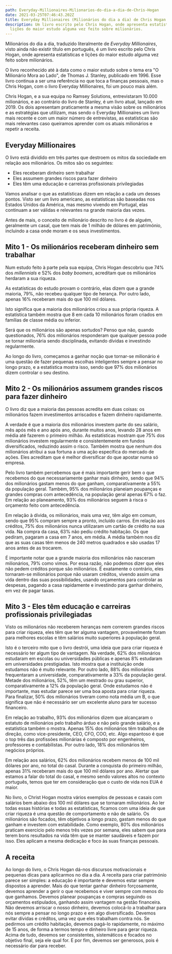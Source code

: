```yaml
---
path: Everyday-Millionaires-Milionarios-do-dia-a-dia-de-Chris-Hogan
date: 2021-03-25T07:46:43.202Z
title: Everyday Millionaires (Milionários do dia a dia) de Chris Hogan
description: Um livro escrito pelo Chris Hogan, onde apresenta estatísticas e
  lições do maior estudo alguma vez feito sobre milionários.
---
```


Milionários do dia a dia, traduzido literalmente de _Everyday Millionaires_, visto ainda não existir título em português, é um livro escrito pelo Chris Hogan, onde apresenta estatísticas e lições do maior estudo alguma vez feito sobre milionários.

O livro reconhecido até à data como o maior estudo sobre o tema era "O Milionário Mora ao Lado", de Thomas J. Stanley, publicado em 1996. Esse livro continua a ser uma referência no que toca a finanças pessoais, mas o Chris Hogan, com o livro Everyday Millionaires, foi um pouco mais além.

Chris Hogan, e a sua equipa no Ramsey Solutions, entrevistaram 10.000 milionários, e ao contrário do livro de Stanley, é um livro atual, lançado em 2019. Os dois apresentam praticamente a mesma visão sobre os milionários e as estratégias que utilizam, mas sendo o Everyday Millionaires um livro mais recente e com um maior número de entrevistas, as estatísticas são mais relevantes caso queiramos aprender com os atuais milionários e repetir a receita.

## Everyday Millionaires

O livro está dividido em três partes que destroem os mitos da sociedade em relação aos milionários. Os mitos são os seguintes:

- Eles receberam dinheiro sem trabalhar
- Eles assumem grandes riscos para fazer dinheiro
- Eles têm uma educação e carreiras profissionais privilegiadas

Vamos analisar o que as estatísticas dizem em relação a cada um desses pontos. Visto ser um livro americano, as estatísticas são baseadas nos Estados Unidos da América, mas mesmo vivendo em Portugal, elas continuam a ser válidas e relevantes na grande maioria das vezes.

Antes de mais, o conceito de milionário descrito no livro é de alguém, geralmente um casal, que tem mais de 1 milhão de dólares em património, incluindo a casa onde moram e os seus investimentos.

## Mito 1 - Os milionários receberam dinheiro sem trabalhar

Num estudo feito à parte pela sua equipa, Chris Hogan descobriu que 74% dos _millennials_ e 52% dos _baby boomers_, acreditam que os milionários herdaram a sua riqueza.

As estatísticas do estudo provam o contrário, elas dizem que a grande maioria, 79%, não recebeu qualquer tipo de herança. Por outro lado, apenas 16% receberam mais do que 100 mil dólares.

Isto significa que a maioria dos milionários criou a sua própria riqueza. A estatística também mostra que 8 em cada 10 milionários foram criados em famílias de classe média ou inferior.

Será que os milionários são apenas sortudos? Penso que não, quando questionados, 76% dos milionários responderam que qualquer pessoa pode se tornar milionária sendo disciplinada, evitando dívidas e investindo regularmente.

Ao longo do livro, começamos a ganhar noção que tornar-se milionário é uma questão de fazer pequenas escolhas inteligentes sempre a pensar no longo prazo, e a estatística mostra isso, sendo que 97% dos milionários dizem controlar o seu destino.

## Mito 2 - Os milionários assumem grandes riscos para fazer dinheiro

O livro diz que a maioria das pessoas acredita em duas coisas: os milionários fazem investimentos arriscados e fazem dinheiro rapidamente.

A verdade é que a maioria dos milionários investem parte do seu salário, mês após mês e ano após ano, durante muitos anos, levando 28 anos em média até fazerem o primeiro milhão. As estatísticas mostram que 75% dos milionários investem regularmente e consistentemente em fundos diversificados, reduzindo assim o risco. Também mostra que nenhum dos milionários atribui a sua fortuna a uma ação específica do mercado de ações. Eles acreditam que é melhor diversificar do que apostar numa só empresa.

Pelo livro também percebemos que é mais importante gerir bem o que recebemos do que necessariamente ganhar mais dinheiro, sendo que 94% dos milionários gastam menos do que ganham, comparativamente a 55% da população geral. Também, 95% dos milionários planeiam poupanças e grandes compras com antecedência, na população geral apenas 67% o faz. Em relação ao planeamento, 93% dos milionários seguem à risca o orçamento feito com antecedência.

Em relação à dívida, os milionários, mais uma vez, têm algo em comum, sendo que 95% compram sempre a pronto, incluído carros. Em relação aos créditos, 75% dos milionários nunca utilizaram um cartão de crédito na sua vida. Na compra da casa, 63% não pediu crédito habitação. Os que pediram, pagaram a casa em 7 anos, em média. A média também nos diz que as suas casas têm menos de 240 metros quadrados e são usadas 17 anos antes de as trocarem.

É importante notar que a grande maioria dos milionários não nasceram milionários, 79% como vimos. Por essa razão, não podemos dizer que eles não pedem créditos porque são milionários. É exatamente o contrário, eles tornaram-se milionários porque não usaram créditos, vivendo assim uma vida dentro das suas possibilidades, usando orçamentos para controlar as despesas, pagando a casa rapidamente e investindo para ganhar dinheiro, em vez de pagar taxas.

## Mito 3 - Eles têm educação e carreiras profissionais privilegiadas

Visto os milionários não receberem heranças nem correrem grandes riscos para criar riqueza, eles têm que ter alguma vantagem, provavelmente foram para melhores escolas e têm salários muito superiores à população geral.

Isto é o terceiro mito que o livro destrói, uma ideia que para criar riqueza é necessário ter algum tipo de vantagem. Na verdade, 62% dos milionários estudaram em escolas ou universidades públicas e apenas 8% estudaram em universidades prestigiadas. Isto mostra que a instituição onde estudamos não é muito relevante. Por outro lado, 88% dos milionários frequentaram a universidade, comparativamente a 33% da população geral. Metade dos milionários, 52%, têm um mestrado ou grau superior, comparativamente a 12% da população geral. Onde estudamos não é importante, mas estudar parece ser uma boa aposta para criar riqueza. Para finalizar, 50% dos milionários tiveram como nota média um B, o que significa que não é necessário ser um excelente aluno para ter sucesso financeiro.

Em relação ao trabalho, 93% dos milionários dizem que alcançaram o estatuto de milionários pelo trabalho árduo e não pelo grande salário, e a estatística também o mostra. Apenas 15% dos milionários têm trabalhos de direção, como vice-presidente, CEO, CFO, COO, etc. Algo espantoso é que o top três das profissões milionárias é composto por engenheiros, professores e contabilistas. Por outro lado, 18% dos milionários têm negócios próprios.

Em relação aos salários, 62% dos milionários recebem menos de 100 mil dólares por ano, no total do casal. Durante a conquista do primeiro milhão, apenas 31% receberam mais do que 100 mil dólares por ano. Alertar que estamos a falar do total do casal, e mesmo sendo valores altos no contexto português, temos que ter em consideração que o custo de vida nos EUA é maior.

No livro, o Christ Hogan mostra vários exemplos de pessoas e casais com salários bem abaixo dos 100 mil dólares que se tornaram milionários. Ao ler todas essas histórias e todas as estatísticas, ficamos com uma ideia de que criar riqueza é uma questão de comportamento e não de salário. Os milionários são focados, têm objetivos a longo prazo, gastam menos do que ganham e investem com estabilidade. Como exemplo, 80% dos milionários praticam exercício pelo menos três vezes por semana, eles sabem que para terem bons resultados na vida têm que se manter saudáveis e fazem por isso. Eles aplicam a mesma dedicação e foco às suas finanças pessoais.

## A receita

Ao longo do livro, o Chris Hogan dá-nos discursos motivacionais e pequenas dicas para aplicarmos no dia a dia. A receita para criar património parece ser simples: a educação é importante e devemos estar sempre dispostos a aprender. Mais do que tentar ganhar dinheiro forçosamente, devemos aprender a gerir o que recebemos e viver sempre com menos do que ganhamos. Devemos planear poupanças e compras seguindo os orçamentos estipulados, ganhando assim vantagem na gestão financeira. Não devemos arriscar o nosso dinheiro, devemos colocá-lo a trabalhar para nós sempre a pensar no longo prazo e em algo diversificado. Devemos evitar dívidas e créditos, uma vez que eles trabalham contra nós. Se pedirmos um crédito habitação, devemos pagá-lo rapidamente, no máximo de 15 anos, de forma a termos tempo e dinheiro livre para gerar riqueza. Acima de tudo, devemos ser consistentes, sistemáticos e focados no objetivo final, seja ele qual for. E por fim, devemos ser generosos, pois é necessário dar para receber.
